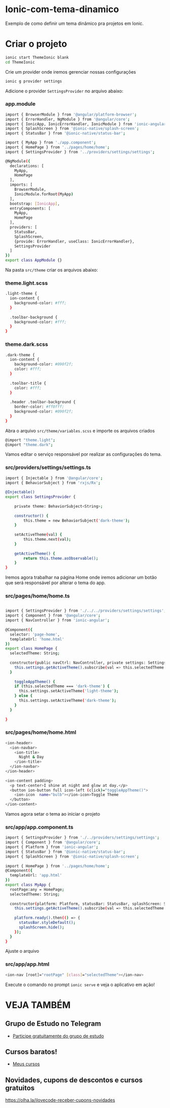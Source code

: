 # Ionic-com-tema-dinamico
Exemplo de como definir um tema dinâmico pra projetos em Ionic.

# Criar o projeto

```sh
ionic start ThemeIonic blank
cd ThemeIonic
```

Crie um provider onde iremos gerenciar nossas configurações
```sh
ionic g provider settings
```
Adicione o provider `SettingsProvider` no arquivo abaixo:
### app.module
```sh
import { BrowserModule } from '@angular/platform-browser';
import { ErrorHandler, NgModule } from '@angular/core';
import { IonicApp, IonicErrorHandler, IonicModule } from 'ionic-angular';
import { SplashScreen } from '@ionic-native/splash-screen';
import { StatusBar } from '@ionic-native/status-bar';

import { MyApp } from './app.component';
import { HomePage } from '../pages/home/home';
import { SettingsProvider } from '../providers/settings/settings';

@NgModule({
  declarations: [
    MyApp,
    HomePage
  ],
  imports: [
    BrowserModule,
    IonicModule.forRoot(MyApp)
  ],
  bootstrap: [IonicApp],
  entryComponents: [
    MyApp,
    HomePage
  ],
  providers: [
    StatusBar,
    SplashScreen,
    {provide: ErrorHandler, useClass: IonicErrorHandler},
    SettingsProvider
  ]
})
export class AppModule {}
```



Na pasta `src/theme` criar os arquivos abaixo:
### theme.light.scss

```sh
.light-theme {
  ion-content {
    background-color: #fff;
  }
 
  .toolbar-background {
    background-color: #fff;
  }
}
```

### theme.dark.scss

```sh
.dark-theme {
  ion-content {
    background-color: #090f2f;
    color: #fff;
  }
 
  .toolbar-title {
    color: #fff;
  }
 
  .header .toolbar-background {
    border-color: #ff0fff;
    background-color: #090f2f;
  }
}  
```

Abra o arquivo `src/theme/variables.scss` e importe os arquivos criados
```sh
@import "theme.light";
@import "theme.dark";
```

Vamos editar o serviço responsável por realizar as configurações do tema.

### src/providers/settings/settings.ts

```sh
import { Injectable } from '@angular/core';
import { BehaviorSubject } from 'rxjs/Rx';
 
@Injectable()
export class SettingsProvider {
 
    private theme: BehaviorSubject<String>;
 
    constructor() {
        this.theme = new BehaviorSubject('dark-theme');
    }
 
    setActiveTheme(val) {
        this.theme.next(val);
    }
 
    getActiveTheme() {
        return this.theme.asObservable();
    }
}
```

Iremos agora trabalhar na página Home onde iremos adicionar um botão que será responsável por alterar o tema do app.

### src/pages/home/home.ts
```sh

import { SettingsProvider } from './../../providers/settings/settings';
import { Component } from '@angular/core';
import { NavController } from 'ionic-angular';
 
@Component({
  selector: 'page-home',
  templateUrl: 'home.html'
})
export class HomePage {
  selectedTheme: String;
 
  constructor(public navCtrl: NavController, private settings: SettingsProvider) {
    this.settings.getActiveTheme().subscribe(val => this.selectedTheme = val);
  }
 
    toggleAppTheme() {
    if (this.selectedTheme === 'dark-theme') {
      this.settings.setActiveTheme('light-theme');
    } else {
      this.settings.setActiveTheme('dark-theme');
    }
  }
 
}
```
### src/pages/home/home.html

```sh
<ion-header>
  <ion-navbar>
    <ion-title>
      Night & Day
    </ion-title>
  </ion-navbar>
</ion-header>
 
<ion-content padding>
  <p text-center>I shine at night and glow at day.</p>
  <button ion-button full icon-left (click)="toggleAppTheme()">
    <ion-icon  name="bulb"></ion-icon>Toggle Theme
  </button>
</ion-content>
```

Vamos agora setar o tema ao iniciar o projeto
### src/app/app.component.ts

```sh
import { SettingsProvider } from './../providers/settings/settings';
import { Component } from '@angular/core';
import { Platform } from 'ionic-angular';
import { StatusBar } from '@ionic-native/status-bar';
import { SplashScreen } from '@ionic-native/splash-screen';
 
import { HomePage } from '../pages/home/home';
@Component({
  templateUrl: 'app.html'
})
export class MyApp {
  rootPage:any = HomePage;
  selectedTheme: String;
  
  constructor(platform: Platform, statusBar: StatusBar, splashScreen: SplashScreen, private settings: SettingsProvider) {
    this.settings.getActiveTheme().subscribe(val => this.selectedTheme = val);
 
    platform.ready().then(() => {
      statusBar.styleDefault();
      splashScreen.hide();
    });
  }
}
```
Ajuste o arquivo 
### src/app/app.html

```sh
<ion-nav [root]="rootPage" [class]="selectedTheme"></ion-nav>
```

Execute o comando no prompt `ionic serve` e veja o aplicativo em ação!

# VEJA TAMBÉM
## Grupo de Estudo no Telegram
- [Participe gratuitamente do grupo de estudo](https://t.me/blogilovecode)

## Cursos baratos!
- [Meus cursos](https://olha.la/udemy)

## Novidades, cupons de descontos e cursos gratuitos
https://olha.la/ilovecode-receber-cupons-novidades
